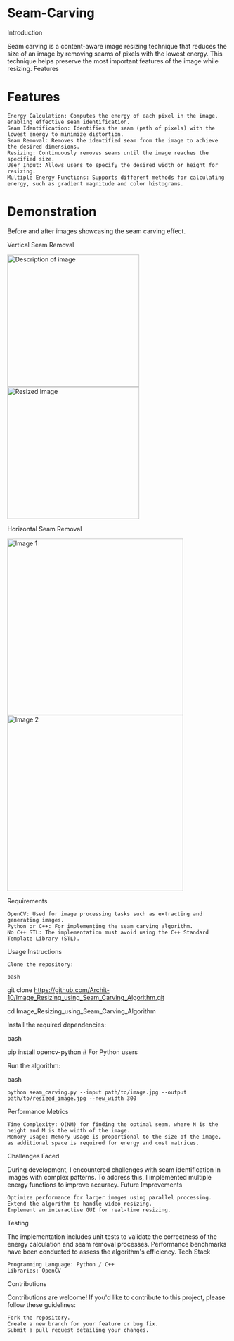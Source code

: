 # Seam-Carving

Introduction

Seam carving is a content-aware image resizing technique that reduces the size of an image by removing seams of pixels with the lowest energy. This technique helps preserve the most important features of the image while resizing.
Features

<h1><strong>Features</strong></h1>

    Energy Calculation: Computes the energy of each pixel in the image, enabling effective seam identification.
    Seam Identification: Identifies the seam (path of pixels) with the lowest energy to minimize distortion.
    Seam Removal: Removes the identified seam from the image to achieve the desired dimensions.
    Resizing: Continuously removes seams until the image reaches the specified size.
    User Input: Allows users to specify the desired width or height for resizing.
    Multiple Energy Functions: Supports different methods for calculating energy, such as gradient magnitude and color histograms.

<h1><strong>Demonstration</strong></h1>

Before and after images showcasing the seam carving effect.

Vertical Seam Removal

<img src="https://github.com/user-attachments/assets/a5fd7851-9a96-49bb-a0a9-60b8972aff66" alt="Description of image" height="300"/>

<img src="https://github.com/user-attachments/assets/c4277ee1-de84-40f8-8e04-36216566b1d8" alt="Resized Image" height="300"/>

Horizontal Seam Removal

<img src="https://github.com/user-attachments/assets/1420848c-34c3-48de-a5de-2cad5600bb8d" alt="Image 1" width="400"/>

<img src="https://github.com/user-attachments/assets/becca250-4f0c-4b67-be7d-e3f1f1896741" alt="Image 2" width="400"/>


Requirements

    OpenCV: Used for image processing tasks such as extracting and generating images.
    Python or C++: For implementing the seam carving algorithm.
    No C++ STL: The implementation must avoid using the C++ Standard Template Library (STL).

Usage Instructions

    Clone the repository:

    bash

git clone https://github.com/Archit-10/Image_Resizing_using_Seam_Carving_Algorithm.git

cd Image_Resizing_using_Seam_Carving_Algorithm

Install the required dependencies:

bash

pip install opencv-python  # For Python users

Run the algorithm:

bash

    python seam_carving.py --input path/to/image.jpg --output path/to/resized_image.jpg --new_width 300

Performance Metrics

    Time Complexity: O(NM) for finding the optimal seam, where N is the height and M is the width of the image.
    Memory Usage: Memory usage is proportional to the size of the image, as additional space is required for energy and cost matrices.

Challenges Faced

During development, I encountered challenges with seam identification in images with complex patterns. To address this, I implemented multiple energy functions to improve accuracy.
Future Improvements

    Optimize performance for larger images using parallel processing.
    Extend the algorithm to handle video resizing.
    Implement an interactive GUI for real-time resizing.

Testing

The implementation includes unit tests to validate the correctness of the energy calculation and seam removal processes. Performance benchmarks have been conducted to assess the algorithm's efficiency.
Tech Stack

    Programming Language: Python / C++
    Libraries: OpenCV

Contributions

Contributions are welcome! If you'd like to contribute to this project, please follow these guidelines:

    Fork the repository.
    Create a new branch for your feature or bug fix.
    Submit a pull request detailing your changes.    



